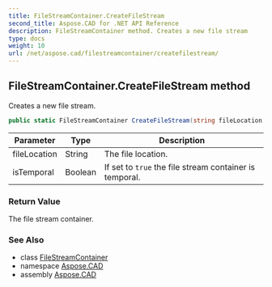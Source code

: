 ```yaml
---
title: FileStreamContainer.CreateFileStream
second_title: Aspose.CAD for .NET API Reference
description: FileStreamContainer method. Creates a new file stream
type: docs
weight: 10
url: /net/aspose.cad/filestreamcontainer/createfilestream/
---
```

## FileStreamContainer.CreateFileStream method

Creates a new file stream.

```csharp
public static FileStreamContainer CreateFileStream(string fileLocation, bool isTemporal)
```

| Parameter | Type | Description |
| --- | --- | --- |
| fileLocation | String | The file location. |
| isTemporal | Boolean | If set to `true` the file stream container is temporal. |

### Return Value

The file stream container.

### See Also

* class [FileStreamContainer](../)
* namespace [Aspose.CAD](../../../aspose.cad/)
* assembly [Aspose.CAD](../../../)


